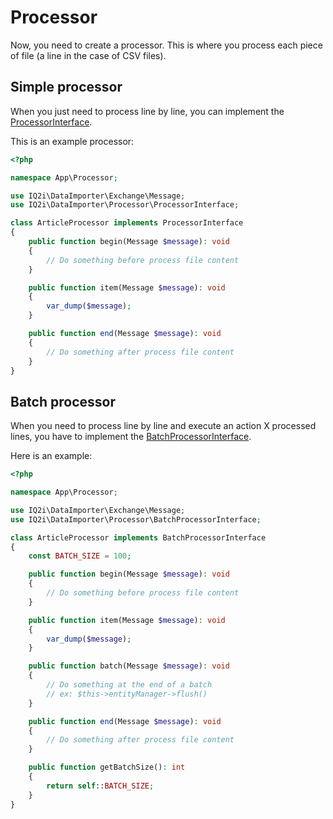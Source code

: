 # Processor

Now, you need to create a processor. This is where you process each piece of
file (a line in the case of CSV files).

## Simple processor

When you just need to process line by line, you can implement
the [ProcessorInterface](/src/Processor/ProcessorInterface.php).

This is an example processor:

```php
<?php

namespace App\Processor;

use IQ2i\DataImporter\Exchange\Message;
use IQ2i\DataImporter\Processor\ProcessorInterface;

class ArticleProcessor implements ProcessorInterface
{
    public function begin(Message $message): void
    {
        // Do something before process file content
    }

    public function item(Message $message): void
    {
        var_dump($message);
    }

    public function end(Message $message): void
    {
        // Do something after process file content
    }
}
```

## Batch processor

When you need to process line by line and execute an action X processed lines,
you have to implement
the [BatchProcessorInterface](/src/Processor/BatchProcessorInterface.php).

Here is an example:

```php
<?php

namespace App\Processor;

use IQ2i\DataImporter\Exchange\Message;
use IQ2i\DataImporter\Processor\BatchProcessorInterface;

class ArticleProcessor implements BatchProcessorInterface
{
    const BATCH_SIZE = 100;

    public function begin(Message $message): void
    {
        // Do something before process file content
    }

    public function item(Message $message): void
    {
        var_dump($message);
    }

    public function batch(Message $message): void
    {
        // Do something at the end of a batch
        // ex: $this->entityManager->flush()
    }

    public function end(Message $message): void
    {
        // Do something after process file content
    }

    public function getBatchSize(): int
    {
        return self::BATCH_SIZE;
    }
}
```
